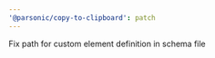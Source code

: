 ```yaml
---
'@parsonic/copy-to-clipboard': patch
---
```


Fix path for custom element definition in schema file
